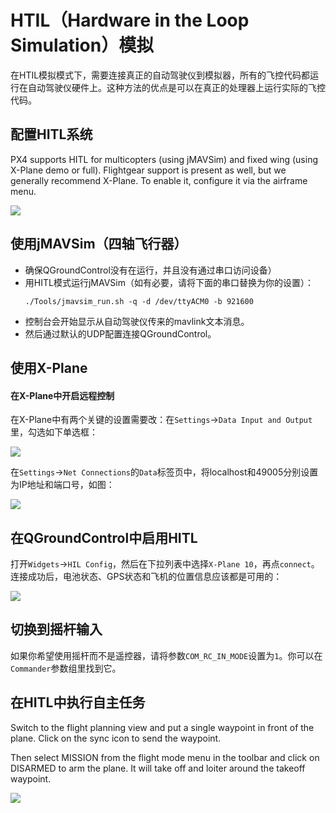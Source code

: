 # HTIL（Hardware in the Loop Simulation）模拟

在HTIL模拟模式下，需要连接真正的自动驾驶仪到模拟器，所有的飞控代码都运行在自动驾驶仪硬件上。这种方法的优点是可以在真正的处理器上运行实际的飞控代码。

## 配置HITL系统

PX4 supports HITL for multicopters (using jMAVSim) and fixed wing (using X-Plane demo or full). Flightgear support is present as well, but we generally recommend X-Plane. To enable it, configure it via the airframe menu.

![](images/gcs/qgc_hil_config.png)

## 使用jMAVSim（四轴飞行器）

- 确保QGroundControl没有在运行，并且没有通过串口访问设备）
- 用HITL模式运行jMAVSim（如有必要，请将下面的串口替换为你的设置）：
  ```
  ./Tools/jmavsim_run.sh -q -d /dev/ttyACM0 -b 921600
  ```
- 控制台会开始显示从自动驾驶仪传来的mavlink文本消息。
- 然后通过默认的UDP配置连接QGroundControl。

## 使用X-Plane
#### 在X-Plane中开启远程控制

在X-Plane中有两个关键的设置需要改：在`Settings`->`Data Input and Output`里，勾选如下单选框：

![](images/gcs/xplane_data_config.png)

在`Settings`->`Net Connections`的`Data`标签页中，将localhost和49005分别设置为IP地址和端口号，如图：

![](images/gcs/xplane_net_config.png)

## 在QGroundControl中启用HITL

打开`Widgets`->`HIL Config`，然后在下拉列表中选择`X-Plane 10`，再点`connect`。连接成功后，电池状态、GPS状态和飞机的位置信息应该都是可用的：

![](images/gcs/qgc_sim_run.png)

## 切换到摇杆输入

如果你希望使用摇杆而不是遥控器，请将参数`COM_RC_IN_MODE`设置为`1`。你可以在`Commander`参数组里找到它。

## 在HITL中执行自主任务

Switch to the flight planning view and put a single waypoint in front of the plane. Click on the sync icon to send the waypoint.

Then select MISSION from the flight mode menu in the toolbar and click on DISARMED to arm the plane. It will take off and loiter around the takeoff waypoint.

![](images/gcs/qgc_sim_mission.png)
